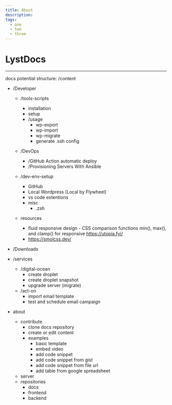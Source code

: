 ```yaml
---
title: About
description:
tags:
  - one
  - two
  - three
---
```


# **LystDocs**

<hr>

docs potential structure:
/content

- /Developer

  - /tools-scripts
    - installation
    - setup
    - /usage
      - wp-export
      - wp-import
      - wp-migrate
      - generate .ssh config
  - /DevOps
    - /GitHub Action automatic deploy
    - /Provisioning Servers With Ansible
  - /dev-env-setup

    - GitHub
    - Local Wordpress (Local by Flywheel)
    - vs code extentions
    - misc
      - .zsh

  - resources
    - fluid responsive design - CSS comparison functions min(), max(), and clamp() for responsive
      https://utopia.fyi/
    - https://smolcss.dev/

- /Downloads

- /services

  - /digital-ocean
    - create droplet
    - create droplet snapshot
    - upgrade server (migrate)
  - /act-on
    - import email template
    - test and schedule email campaign

- about
  - contribute
    - clone docs repository
    - create or edit content
    - examples
      - basic template
      - embed video
      - add code snippet
      - add code snippet from gist
      - add code snippet from file url
      - add table from google spreadsheet
  - server
  - repositories
    - docs
    - frontend
    - backend
